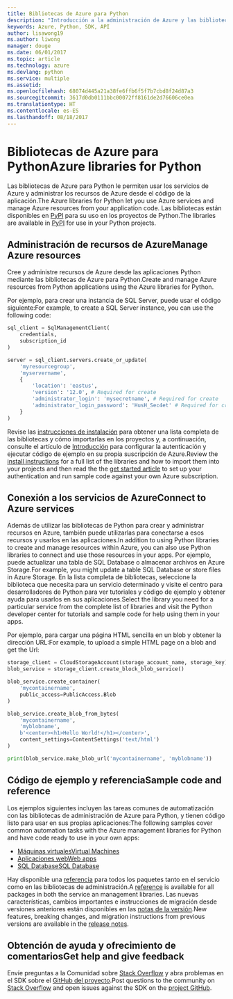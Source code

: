 ```yaml
---
title: Bibliotecas de Azure para Python
description: "Introducción a la administración de Azure y las bibliotecas de servicios para Python"
keywords: Azure, Python, SDK, API
author: lisawong19
ms.author: liwong
manager: douge
ms.date: 06/01/2017
ms.topic: article
ms.technology: azure
ms.devlang: python
ms.service: multiple
ms.assetid: 
ms.openlocfilehash: 68074d445a21a38fe6ffb6f5f7b7cbd8f24d87a3
ms.sourcegitcommit: 3617d0db0111bbc00072ff8161de2d76606ce0ea
ms.translationtype: HT
ms.contentlocale: es-ES
ms.lasthandoff: 08/18/2017
---
```

# <a name="azure-libraries-for-python"></a><span data-ttu-id="7b743-104">Bibliotecas de Azure para Python</span><span class="sxs-lookup"><span data-stu-id="7b743-104">Azure libraries for Python</span></span>

<span data-ttu-id="7b743-105">Las bibliotecas de Azure para Python le permiten usar los servicios de Azure y administrar los recursos de Azure desde el código de la aplicación.</span><span class="sxs-lookup"><span data-stu-id="7b743-105">The Azure libraries for Python let you use Azure services and manage Azure resources from your application code.</span></span> <span data-ttu-id="7b743-106">Las bibliotecas están disponibles en [PyPI](python-sdk-azure-install.md) para su uso en los proyectos de Python.</span><span class="sxs-lookup"><span data-stu-id="7b743-106">The libraries are available in [PyPI](python-sdk-azure-install.md) for use in your Python projects.</span></span>

## <a name="manage-azure-resources"></a><span data-ttu-id="7b743-107">Administración de recursos de Azure</span><span class="sxs-lookup"><span data-stu-id="7b743-107">Manage Azure resources</span></span>

<span data-ttu-id="7b743-108">Cree y administre recursos de Azure desde las aplicaciones Python mediante las bibliotecas de Azure para Python.</span><span class="sxs-lookup"><span data-stu-id="7b743-108">Create and manage Azure resources from Python applications using the Azure libraries for Python.</span></span>

<span data-ttu-id="7b743-109">Por ejemplo, para crear una instancia de SQL Server, puede usar el código siguiente:</span><span class="sxs-lookup"><span data-stu-id="7b743-109">For example, to create a SQL Server instance, you can use the following code:</span></span>

```python
sql_client = SqlManagementClient(
    credentials,
    subscription_id
)

server = sql_client.servers.create_or_update(
    'myresourcegroup',
    'myservername',
    {
        'location': 'eastus',
        'version': '12.0', # Required for create
        'administrator_login': 'mysecretname', # Required for create
        'administrator_login_password': 'HusH_Sec4et' # Required for create
    }
)
```

<span data-ttu-id="7b743-110">Revise las [instrucciones de instalación](python-sdk-azure-install.md) para obtener una lista completa de las bibliotecas y cómo importarlas en los proyectos y, a continuación, consulte el artículo de [Introducción](python-sdk-azure-get-started.md) para configurar la autenticación y ejecutar código de ejemplo en su propia suscripción de Azure.</span><span class="sxs-lookup"><span data-stu-id="7b743-110">Review the [install instructions](python-sdk-azure-install.md) for a full list of the libraries and how to import them into your projects and then read the the [get started article](python-sdk-azure-get-started.md) to set up your authentication and run sample code against your own Azure subscription.</span></span>

## <a name="connect-to-azure-services"></a><span data-ttu-id="7b743-111">Conexión a los servicios de Azure</span><span class="sxs-lookup"><span data-stu-id="7b743-111">Connect to Azure services</span></span>

<span data-ttu-id="7b743-112">Además de utilizar las bibliotecas de Python para crear y administrar recursos en Azure, también puede utilizarlas para conectarse a esos recursos y usarlos en las aplicaciones.</span><span class="sxs-lookup"><span data-stu-id="7b743-112">In addition to using Python libraries to create and manage resources within Azure, you can also use Python libraries to connect and use those resources in your apps.</span></span> <span data-ttu-id="7b743-113">Por ejemplo, puede actualizar una tabla de SQL Database o almacenar archivos en Azure Storage.</span><span class="sxs-lookup"><span data-stu-id="7b743-113">For example, you might update a table SQL Database or store files in Azure Storage.</span></span> <span data-ttu-id="7b743-114">En la lista completa de bibliotecas, seleccione la biblioteca que necesita para un servicio determinado y visite el centro para desarrolladores de Python para ver tutoriales y código de ejemplo y obtener ayuda para usarlos en sus aplicaciones.</span><span class="sxs-lookup"><span data-stu-id="7b743-114">Select the library you need for a particular service from the complete list of libraries and visit the Python developer center for tutorials and sample code for help using them in your apps.</span></span>

<span data-ttu-id="7b743-115">Por ejemplo, para cargar una página HTML sencilla en un blob y obtener la dirección URL:</span><span class="sxs-lookup"><span data-stu-id="7b743-115">For example, to upload a simple HTML page on a blob and get the Url:</span></span>

```python
storage_client = CloudStorageAccount(storage_account_name, storage_key)
blob_service = storage_client.create_block_blob_service()

blob_service.create_container(
    'mycontainername',
    public_access=PublicAccess.Blob
)

blob_service.create_blob_from_bytes(
    'mycontainername',
    'myblobname',
    b'<center><h1>Hello World!</h1></center>',
    content_settings=ContentSettings('text/html')
)

print(blob_service.make_blob_url('mycontainername', 'myblobname'))
```

## <a name="sample-code-and-reference"></a><span data-ttu-id="7b743-116">Código de ejemplo y referencia</span><span class="sxs-lookup"><span data-stu-id="7b743-116">Sample code and reference</span></span>
<span data-ttu-id="7b743-117">Los ejemplos siguientes incluyen las tareas comunes de automatización con las bibliotecas de administración de Azure para Python, y tienen código listo para usar en sus propias aplicaciones:</span><span class="sxs-lookup"><span data-stu-id="7b743-117">The following samples cover common automation tasks with the Azure management libraries for Python and have code ready to use in your own apps:</span></span>
- [<span data-ttu-id="7b743-118">Máquinas virtuales</span><span class="sxs-lookup"><span data-stu-id="7b743-118">Virtual Machines</span></span>](python-sdk-azure-virtual-machine-samples.md)
- [<span data-ttu-id="7b743-119">Aplicaciones web</span><span class="sxs-lookup"><span data-stu-id="7b743-119">Web apps</span></span>](python-sdk-azure-web-apps-samples.md)
- [<span data-ttu-id="7b743-120">SQL Database</span><span class="sxs-lookup"><span data-stu-id="7b743-120">SQL Database</span></span>](python-sdk-azure-sql-database-samples.md)

<span data-ttu-id="7b743-121">Hay disponible una [referencia](/python/api/overview/azure) para todos los paquetes tanto en el servicio como en las bibliotecas de administración.</span><span class="sxs-lookup"><span data-stu-id="7b743-121">A [reference](/python/api/overview/azure) is available for all packages in both the service an management libraries.</span></span> <span data-ttu-id="7b743-122">Las nuevas características, cambios importantes e instrucciones de migración desde versiones anteriores están disponibles en las [notas de la versión](python-sdk-azure-release-notes.md).</span><span class="sxs-lookup"><span data-stu-id="7b743-122">New features, breaking changes, and migration instructions from previous versions are available in the [release notes](python-sdk-azure-release-notes.md).</span></span> 

## <a name="get-help-and-give-feedback"></a><span data-ttu-id="7b743-123">Obtención de ayuda y ofrecimiento de comentarios</span><span class="sxs-lookup"><span data-stu-id="7b743-123">Get help and give feedback</span></span>

<span data-ttu-id="7b743-124">Envíe preguntas a la Comunidad sobre [Stack Overflow](http://stackoverflow.com/questions/tagged/azure-sdk-python) y abra problemas en el SDK sobre el [GitHub del proyecto](https://github.com/Azure/azure-sdk-for-python).</span><span class="sxs-lookup"><span data-stu-id="7b743-124">Post questions to the community on [Stack Overflow](http://stackoverflow.com/questions/tagged/azure-sdk-python) and open issues against the SDK on the [project GitHub](https://github.com/Azure/azure-sdk-for-python).</span></span>
